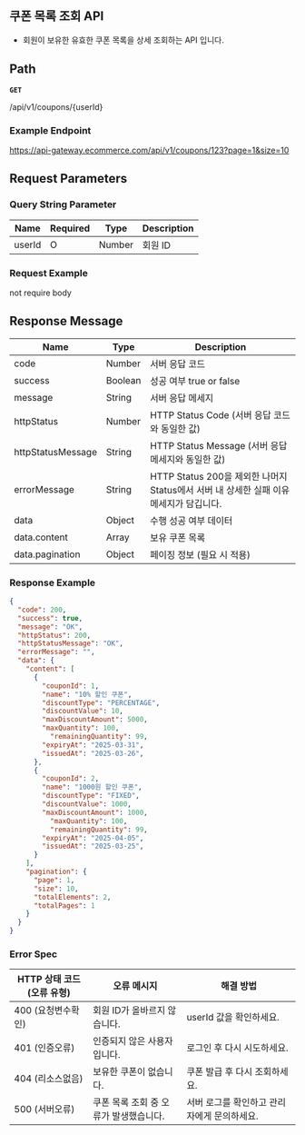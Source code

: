 ## 쿠폰 목록 조회 API

- 회원이 보유한 유효한 쿠폰 목록을 상세 조회하는 API 입니다.

## **Path**

**`GET`**

/api/v1/coupons/{userId}

### **Example Endpoint**

https://api-gateway.ecommerce.com/api/v1/coupons/123?page=1&size=10

## **Request Parameters**

### **Query String Parameter**

| **Name** | **Required** | **Type** | **Description** |
| --- | --- | --- | --- |
| userId | O | Number | 회원 ID |

### **Request Example**

not require body

## **Response Message**

| **Name** | **Type** | **Description** |
| --- | --- | --- |
| code | Number | 서버 응답 코드 |
| success | Boolean | 성공 여부 true or false |
| message | String | 서버 응답 메세지 |
| httpStatus | Number | HTTP Status Code (서버 응답 코드와 동일한 값) |
| httpStatusMessage | String | HTTP Status Message (서버 응답 메세지와 동일한 값) |
| errorMessage | String | HTTP Status 200을 제외한 나머지 Status에서 서버 내 상세한 실패 이유 메세지가 담깁니다. |
| data | Object | 수행 성공 여부 데이터 |
| data.content | Array | 보유 쿠폰 목록 |
| data.pagination | Object | 페이징 정보 (필요 시 적용) |

### **Response Example**

```json
{
  "code": 200,
  "success": true,
  "message": "OK",
  "httpStatus": 200,
  "httpStatusMessage": "OK",
  "errorMessage": "",
  "data": {
    "content": [
      {
        "couponId": 1,
        "name": "10% 할인 쿠폰",
        "discountType": "PERCENTAGE",
        "discountValue": 10,
        "maxDiscountAmount": 5000,
        "maxQuantity": 100, 
	      "remainingQuantity": 99, 
        "expiryAt": "2025-03-31",
        "issuedAt": "2025-03-26",
      },
      {
        "couponId": 2,
        "name": "1000원 할인 쿠폰",
        "discountType": "FIXED",
        "discountValue": 1000,
        "maxDiscountAmount": 1000,
	      "maxQuantity": 100, 
	      "remainingQuantity": 99,
        "expiryAt": "2025-04-05",
        "issuedAt": "2025-03-25",
      }
    ],
    "pagination": {
      "page": 1,
      "size": 10,
      "totalElements": 2,
      "totalPages": 1
    }
  }
}
```

### **Error Spec**

| **HTTP 상태 코드 (오류 유형)** | **오류 메시지** | **해결 방법** |
| --- | --- | --- |
| 400 (요청변수확인) | 회원 ID가 올바르지 않습니다. | userId 값을 확인하세요. |
| 401 (인증오류) | 인증되지 않은 사용자입니다. | 로그인 후 다시 시도하세요. |
| 404 (리소스없음) | 보유한 쿠폰이 없습니다. | 쿠폰 발급 후 다시 조회하세요. |
| 500 (서버오류) | 쿠폰 목록 조회 중 오류가 발생했습니다. | 서버 로그를 확인하고 관리자에게 문의하세요. |